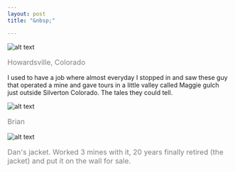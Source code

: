 ```yaml
---
layout: post
title: "&nbsp;"

---
```

![alt text](https://jonkalev.s3.us-west-2.amazonaws.com/20230213-old100-1.jpg)
<p style="color: grey; font-size: 16px;">Howardsville, Colorado</p>
I used to have a job where almost everyday I stopped in and saw these guy that operated a mine and gave tours in a little valley called Maggie gulch just outside Silverton Colorado.
The tales they could tell.

![alt text](https://jonkalev.s3.us-west-2.amazonaws.com/20230213_old100-3.jpg)
<p style="color: grey; font-size: 16px;">Brian</p>

![alt text](https://jonkalev.s3.us-west-2.amazonaws.com/20230213_old100-2.jpg)
<p style="color: grey; font-size: 16px;">Dan's jacket. Worked 3 mines with it, 20 years finally retired (the jacket) and put it on the wall for sale.</p>



